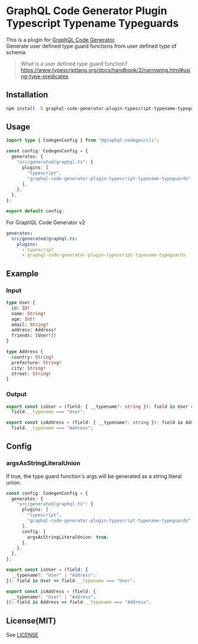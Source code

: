 # GraphQL Code Generator Plugin Typescript Typename Typeguards

This is a plugin for [GraphQL Code Generator](https://graphql-code-generator.com/).  
Generate user defined type guard functions from user defined type of schema.

> What is a user defined type guard function?
> https://www.typescriptlang.org/docs/handbook/2/narrowing.html#using-type-predicates

## Installation

```sh
npm install -D graphql-code-generator-plugin-typescript-typename-typeguards
```

## Usage

```ts
import type { CodegenConfig } from "@graphql-codegen/cli";

const config: CodegenConfig = {
  generates: {
    "src/generated/graphql.ts": {
      plugins: [
        "typescript",
        "graphql-code-generator-plugin-typescript-typename-typeguards",
      ],
    },
  },
};

export default config;
```

For GraphQL Code Generator v2

```yml
generates:
  src/generated/graphql.ts:
    plugins:
      - typescript
      - graphql-code-generator-plugin-typescript-typename-typeguards
```

## Example

### Input

```graphql
type User {
  id: ID!
  name: String!
  age: Int!
  email: String!
  address: Address!
  friends: [User!]!
}

type Address {
  country: String!
  prefecture: String!
  city: String!
  street: String!
}
```

### Output

```ts
export const isUser = (field: { __typename?: string }): field is User =>
  field.__typename === "User";

export const isAddress = (field: { __typename?: string }): field is Address =>
  field.__typename === "Address";
```

## Config

### argsAsStringLiteralUnion

If true, the type guard function's args will be generated as a string literal union.

```ts
const config: CodegenConfig = {
  generates: {
    "src/generated/graphql.ts": {
      plugins: [
        "typescript",
        "graphql-code-generator-plugin-typescript-typename-typeguards",
      ],
      config: {
        argsAsStringLiteralUnion: true,
      },
    },
  },
};
```

```ts
export const isUser = (field: {
  __typename?: "User" | "Address";
}): field is User => field.__typename === "User";

export const isAddress = (field: {
  __typename?: "User" | "Address";
}): field is Address => field.__typename === "Address";
```

## License(MIT)

See [LICENSE](./LICENSE)
